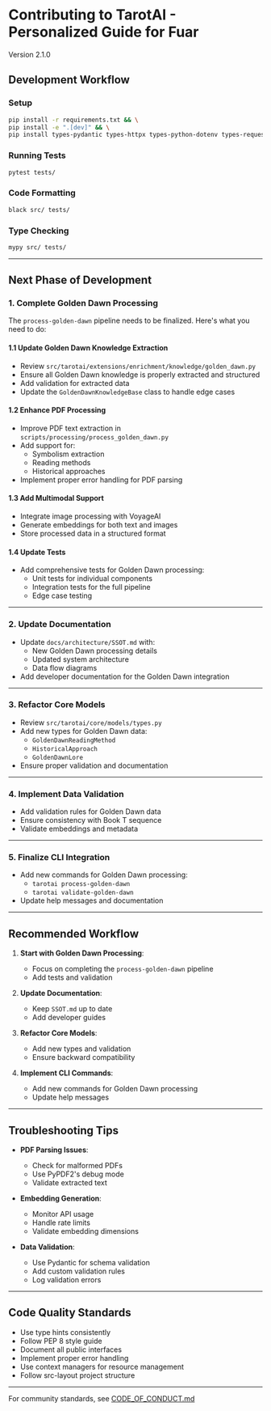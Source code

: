 # Contributing to TarotAI - Personalized Guide for Fuar

Version 2.1.0

## Development Workflow

### Setup
```bash
pip install -r requirements.txt && \
pip install -e ".[dev]" && \
pip install types-pydantic types-httpx types-python-dotenv types-requests
```

### Running Tests
```bash
pytest tests/
```

### Code Formatting
```bash
black src/ tests/
```

### Type Checking
```bash
mypy src/ tests/
```

---

## Next Phase of Development

### **1. Complete Golden Dawn Processing**
The `process-golden-dawn` pipeline needs to be finalized. Here's what you need to do:

#### **1.1 Update Golden Dawn Knowledge Extraction**
- Review `src/tarotai/extensions/enrichment/knowledge/golden_dawn.py`
- Ensure all Golden Dawn knowledge is properly extracted and structured
- Add validation for extracted data
- Update the `GoldenDawnKnowledgeBase` class to handle edge cases

#### **1.2 Enhance PDF Processing**
- Improve PDF text extraction in `scripts/processing/process_golden_dawn.py`
- Add support for:
  - Symbolism extraction
  - Reading methods
  - Historical approaches
- Implement proper error handling for PDF parsing

#### **1.3 Add Multimodal Support**
- Integrate image processing with VoyageAI
- Generate embeddings for both text and images
- Store processed data in a structured format

#### **1.4 Update Tests**
- Add comprehensive tests for Golden Dawn processing:
  - Unit tests for individual components
  - Integration tests for the full pipeline
  - Edge case testing

---

### **2. Update Documentation**
- Update `docs/architecture/SSOT.md` with:
  - New Golden Dawn processing details
  - Updated system architecture
  - Data flow diagrams
- Add developer documentation for the Golden Dawn integration

---

### **3. Refactor Core Models**
- Review `src/tarotai/core/models/types.py`
- Add new types for Golden Dawn data:
  - `GoldenDawnReadingMethod`
  - `HistoricalApproach`
  - `GoldenDawnLore`
- Ensure proper validation and documentation

---

### **4. Implement Data Validation**
- Add validation rules for Golden Dawn data
- Ensure consistency with Book T sequence
- Validate embeddings and metadata

---

### **5. Finalize CLI Integration**
- Add new commands for Golden Dawn processing:
  - `tarotai process-golden-dawn`
  - `tarotai validate-golden-dawn`
- Update help messages and documentation

---

## Recommended Workflow

1. **Start with Golden Dawn Processing**:
   - Focus on completing the `process-golden-dawn` pipeline
   - Add tests and validation

2. **Update Documentation**:
   - Keep `SSOT.md` up to date
   - Add developer guides

3. **Refactor Core Models**:
   - Add new types and validation
   - Ensure backward compatibility

4. **Implement CLI Commands**:
   - Add new commands for Golden Dawn processing
   - Update help messages

---

## Troubleshooting Tips

- **PDF Parsing Issues**:
  - Check for malformed PDFs
  - Use PyPDF2's debug mode
  - Validate extracted text

- **Embedding Generation**:
  - Monitor API usage
  - Handle rate limits
  - Validate embedding dimensions

- **Data Validation**:
  - Use Pydantic for schema validation
  - Add custom validation rules
  - Log validation errors

---

## Code Quality Standards

- Use type hints consistently
- Follow PEP 8 style guide
- Document all public interfaces
- Implement proper error handling
- Use context managers for resource management
- Follow src-layout project structure

---

For community standards, see [CODE_OF_CONDUCT.md](CODE_OF_CONDUCT.md)
